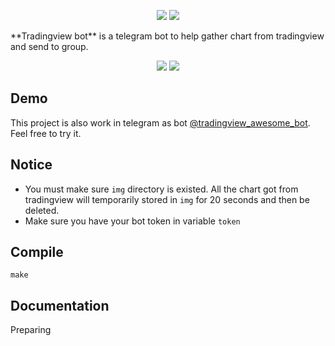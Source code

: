<p align="center">
<img src="https://img.shields.io/badge/Tradingview--bot-v1.0.0-blue" />
<img src="https://img.shields.io/badge/License-Apache--2.0-green"/>
</p>
**Tradingview bot** is a telegram bot to help gather chart from tradingview and send to group.

<p align="center">
<img src="https://img.shields.io/badge/MacOS-Supported-orange"/>
<img src="https://img.shields.io/badge/Ubuntu-Supported-orange"/>  
</p>

## Demo
This project is also work in telegram as bot [@tradingview_awesome_bot](https://t.me/tradingview_awesome_bot). Feel free to try it.

## Notice
- You must make sure `img` directory is existed. All the chart got from tradingview will temporarily stored in `img` for 20 seconds and then be deleted.
- Make sure you have your bot token in variable `token`

## Compile
```
make
```

## Documentation
Preparing
